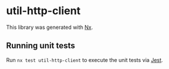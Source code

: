 # util-http-client

This library was generated with [Nx](https://nx.dev).

## Running unit tests

Run `nx test util-http-client` to execute the unit tests via [Jest](https://jestjs.io).
